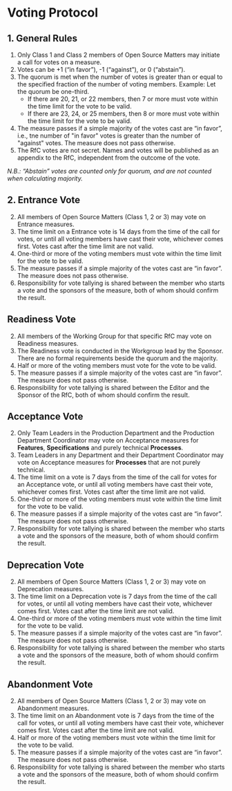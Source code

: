 # Voting Protocol

## 1. General Rules

1. Only Class 1 and Class 2 members of Open Source Matters may initiate a call for
   votes on a measure.
2. Votes can be +1 (“in favor”), -1 (“against”), or 0 (“abstain”).
3. The quorum is met when the number of votes is greater than or equal to the specified
   fraction of the number of voting members. 
   Example: Let the quorum be one-third.
      - If there are 20, 21, or 22 members, then 7 or more must vote within the
        time limit for the vote to be valid.
      - If there are 23, 24, or 25 members, then 8 or more must vote within the
        time limit for the vote to be valid.
4. The measure passes if a simple majority of the votes cast are “in favor”, i.e.,
   tne number of "in favor" votes is greater than the number of "against" votes. The
   measure does not pass otherwise.
5. The RfC votes are not secret. Names and votes will be published as an appendix to the RfC,
   independent from the outcome of the vote.

_N.B.: “Abstain” votes are counted only for quorum, and are not counted when calculating majority._

## 2. Entrance Vote

2. All members of Open Source Matters (Class 1, 2 or 3) may vote on Entrance
   measures.
4. The time limit on a Entrance vote is 14 days from the time of the call for votes,
   or until all voting members have cast their vote, whichever comes first.
   Votes cast after the time limit are not valid.
6. One-third or more of the voting members must vote within the time limit for the
   vote to be valid.
7. The measure passes if a simple majority of the votes cast are “in favor”. The
   measure does not pass otherwise.
8. Responsibility for vote tallying is shared between the member who starts a vote
   and the sponsors of the measure, both of whom should confirm the result.

## Readiness Vote

2. All members of the Working Group for that specific RfC may vote on Readiness
   measures.
4. The Readiness vote is conducted in the Workgroup lead by the Sponsor. There are no formal
   requirements beside the quorum and the majority. 
6. Half or more of the voting members must vote for the vote to be valid.
7. The measure passes if a simple majority of the votes cast are “in favor”. The
   measure does not pass otherwise.
8. Responsibility for vote tallying is shared between the Editor
   and the Sponsor of the RfC, both of whom should confirm the result.

## Acceptance Vote

2. Only Team Leaders in the Production Department and the Production Department Coordinator
   may vote on Acceptance measures for **Features**, **Specifications** and purely technical
   **Processes**.
3. Team Leaders in any Department and their Department Coordinator
   may vote on Acceptance measures for **Processes** that are not purely technical.
4. The time limit on a vote is 7 days from the time of the call for votes for an Acceptance
   vote, or until all voting members have cast their vote, whichever comes first.
   Votes cast after the time limit are not valid.
6. One-third or more of the voting members must vote within the time limit for the vote to be valid.
7. The measure passes if a simple majority of the votes cast are “in favor”. The
   measure does not pass otherwise.
8. Responsibility for vote tallying is shared between the member who starts a vote
   and the sponsors of the measure, both of whom should confirm the result.

## Deprecation Vote

2. All members of Open Source Matters (Class 1, 2 or 3) may vote on Deprecation
   measures.
4. The time limit on a Deprecation vote is 7 days from the time of the call for votes,
   or until all voting members have cast their vote, whichever comes first.
   Votes cast after the time limit are not valid.
6. One-third or more of the voting members must vote within the time limit for the
   vote to be valid.
7. The measure passes if a simple majority of the votes cast are “in favor”. The
   measure does not pass otherwise.
8. Responsibility for vote tallying is shared between the member who starts a vote
   and the sponsors of the measure, both of whom should confirm the result.

## Abandonment Vote

2. All members of Open Source Matters (Class 1, 2 or 3) may vote on Abandonment
   measures.
4. The time limit on an Abandonment vote is 7 days from the time of the call for votes,
   or until all voting members have cast their vote, whichever comes first.
   Votes cast after the time limit are not valid.
6. Half or more of the voting members must vote within the time limit for the
   vote to be valid.
7. The measure passes if a simple majority of the votes cast are “in favor”. The
   measure does not pass otherwise.
8. Responsibility for vote tallying is shared between the member who starts a vote
   and the sponsors of the measure, both of whom should confirm the result.

